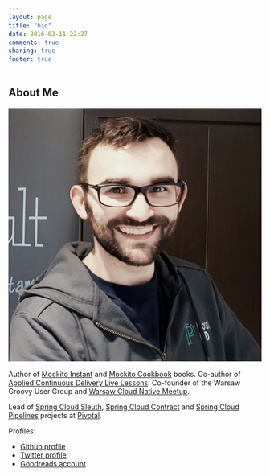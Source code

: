 ```yaml
---
layout: page
title: "bio"
date: 2016-03-11 22:27
comments: true
sharing: true
footer: true
---
```


## About Me

![drawing](/images/ja.jpeg)

Author of [Mockito Instant](https://www.packtpub.com/application-development/instant-mockito) and [Mockito Cookbook](https://www.packtpub.com/application-development/mockito-cookbook) books. Co-author of [Applied Continuous Delivery Live Lessons](http://bit.ly/appliedCD). Co-founder of the Warsaw Groovy User Group and [Warsaw Cloud Native Meetup](www.meetup.com/Warsaw-Cloud-Native-Meetup/).

Lead of [Spring Cloud Sleuth](https://cloud.spring.io/spring-cloud-sleuth/), [Spring Cloud Contract](https://cloud.spring.io/spring-cloud-contract/) and [Spring Cloud Pipelines](https://cloud.spring.io/spring-cloud-pipelines) projects at [Pivotal](http://spring.io).

Profiles:

- [Github profile](https://github.com/marcingrzejszczak)
- [Twitter profile](https://twitter.com/MGrzejszczak)
- [Goodreads account](https://www.goodreads.com/author/show/7284553.Marcin_Grzejszczak)